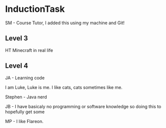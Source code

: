 # InductionTask
SM - Course Tutor, I added this using my machine and Git!
## Level 3
HT Minecraft in real life
## Level 4
JA - Learning code

I am Luke, Luke is me. I like cats, cats sometimes like me.

Stephen - Java nerd

JB - I have basicaly no programming or software knowledge so doing this to hopefully get some

MP - I like Flareon. 
